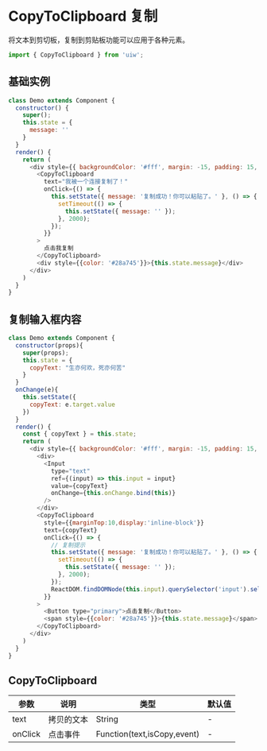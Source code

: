 CopyToClipboard 复制
===

将文本到剪切板，复制到剪贴板功能可以应用于各种元素。

```jsx
import { CopyToClipboard } from 'uiw';
```

## 基础实例

<!--DemoStart--> 
```js
class Demo extends Component {
  constructor() {
    super();
    this.state = {
      message: ''
    }
  }
  render() {
    return (
      <div style={{ backgroundColor: '#fff', margin: -15, padding: 15, borderRadius: '5px 5px 0 0' }}>
        <CopyToClipboard
          text="我被一个连接复制了！"
          onClick={() => {
            this.setState({ message: '复制成功！你可以粘贴了。' }, () => {
              setTimeout(() => {
                this.setState({ message: '' });
              }, 2000);
            });
          }}
        >
          点击我复制
        </CopyToClipboard>
        <div style={{color: '#28a745'}}>{this.state.message}</div>
      </div>
    )
  }
}
```
<!--End-->

## 复制输入框内容

<!--DemoStart--> 
```js
class Demo extends Component {
  constructor(props){
    super(props);
    this.state = {
      copyText: "生亦何欢，死亦何苦"
    }
  }
  onChange(e){
    this.setState({
      copyText: e.target.value
    })
  }
  render() {
    const { copyText } = this.state;
    return (
      <div style={{ backgroundColor: '#fff', margin: -15, padding: 15, borderRadius: '5px 5px 0 0' }}>
        <div>
          <Input
            type="text"
            ref={(input) => this.input = input}
            value={copyText}
            onChange={this.onChange.bind(this)}
          />
        </div>
        <CopyToClipboard 
          style={{marginTop:10,display:'inline-block'}} 
          text={copyText}
          onClick={() => {
            // 复制提示
            this.setState({ message: '复制成功！你可以粘贴了。' }, () => {
              setTimeout(() => {
                this.setState({ message: '' });
              }, 2000);
            });
            ReactDOM.findDOMNode(this.input).querySelector('input').select();
          }}
        >
          <Button type="primary">点击复制</Button>
          <span style={{color: '#28a745'}}>{this.state.message}</span>
        </CopyToClipboard>
      </div>
    )
  }
}
```
<!--End-->

## CopyToClipboard

| 参数 | 说明 | 类型 | 默认值 |
|--------- |-------- |--------- |-------- |
| text | 拷贝的文本 | String | - |
| onClick | 点击事件 | Function(text,isCopy,event) | - |
